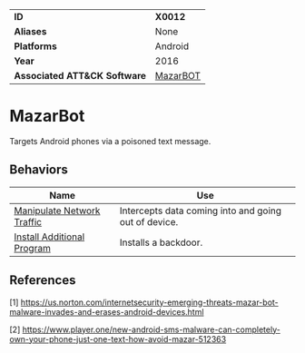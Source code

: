 |||
|---|---|
|**ID**|**X0012**|
|**Aliases**|None|
|**Platforms**|Android|
|**Year**|2016|
|**Associated ATT&CK Software**|[MazarBOT](https://attack.mitre.org/software/S0303/)|


MazarBot
==========
Targets Android phones via a poisoned text message.

Behaviors
---------
|Name|Use|
|---|---|
|[Manipulate Network Traffic](../impact/manipulate-network-traffic.md)|Intercepts data coming into and going out of device.|
|[Install Additional Program](../execution/install-prog.md)|Installs a backdoor.|

References
----------
<a name="1">[1]</a> https://us.norton.com/internetsecurity-emerging-threats-mazar-bot-malware-invades-and-erases-android-devices.html

<a name="2">[2]</a> https://www.player.one/new-android-sms-malware-can-completely-own-your-phone-just-one-text-how-avoid-mazar-512363
